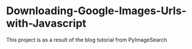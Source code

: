 # Downloading-Google-Images-Urls-with-Javascript

This project is as a result of the blog tutorial from PyImageSearch
